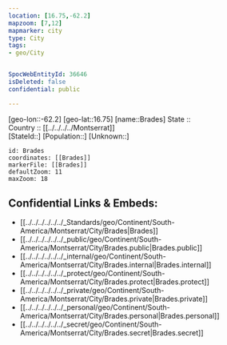 ```yaml
---
location: [16.75,-62.2] 
mapzoom: [7,12] 
mapmarker: city 
type: City
tags:
- geo/City


SpocWebEntityId: 36646
isDeleted: false
confidential: public

---
```

[geo-lon::-62.2] 
[geo-lat::16.75] 
[name::Brades] 
State ::  
Country :: [[../../../../Montserrat]]  
[StateId::] 
[Population::] 
[Unknown::] 


```leaflet
id: Brades
coordinates: [[Brades]] 
markerFile: [[Brades]] 
defaultZoom: 11 
maxZoom: 18
```


## Confidential Links & Embeds: 
- [[../../../../../../_Standards/geo/Continent/South-America/Montserrat/City/Brades|Brades]] 
- [[../../../../../../_public/geo/Continent/South-America/Montserrat/City/Brades.public|Brades.public]] 
- [[../../../../../../_internal/geo/Continent/South-America/Montserrat/City/Brades.internal|Brades.internal]] 
- [[../../../../../../_protect/geo/Continent/South-America/Montserrat/City/Brades.protect|Brades.protect]] 
- [[../../../../../../_private/geo/Continent/South-America/Montserrat/City/Brades.private|Brades.private]] 
- [[../../../../../../_personal/geo/Continent/South-America/Montserrat/City/Brades.personal|Brades.personal]] 
- [[../../../../../../_secret/geo/Continent/South-America/Montserrat/City/Brades.secret|Brades.secret]] 

